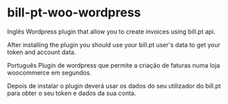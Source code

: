 # bill-pt-woo-wordpress

Inglês
Wordpress plugin that allow you to create invoices using bill.pt api. 

After installing the plugin you should use your bill.pt user's data to get your token and account data.


Português
Plugin de wordpress que permite a criação de faturas numa loja woocommerce em segundos.

Depois de instalar o plugin deverá usar os dados do seu utilizador do bill.pt para obter o seu token e dados da sua conta.